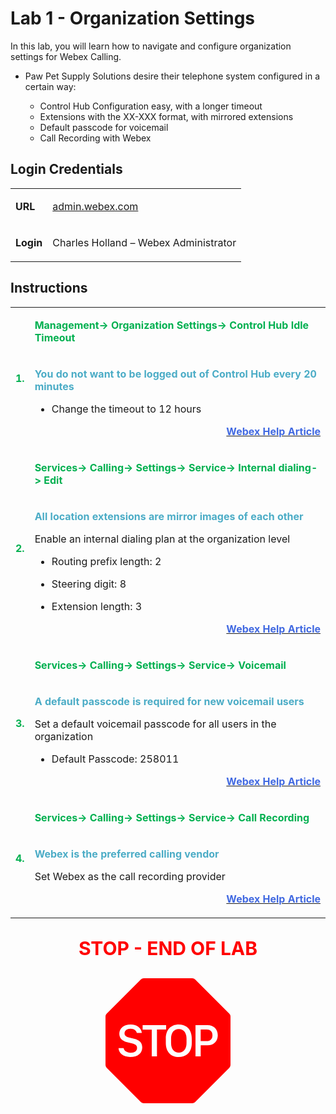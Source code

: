 <style>

  td  {
    font-style: normal;
    font-size: 16px;
    }


    #p1 {
    color: #00B050;
    font-weight: bold;
    }

  #p2 {
    color: #4BACC6;
    font-weight: bold;
    }

  #p3 {
    font-weight: bold;
    }
    
  #p4 {
    color: red;
    font-weight: bold;
    text-align: center;
    font-size: 30px;
    }

  #p5 {
    color: #4169E1;
    font-weight: bold;
    text-align: right;
    }

  .container {
  text-align: center;
  }

</style>



# Lab 1 - Organization Settings

In this lab, you will learn how to navigate and configure organization settings for Webex Calling.

- Paw Pet Supply Solutions desire their telephone system configured in a certain way: 

    * Control Hub Configuration easy, with a longer timeout
    * Extensions with the XX-XXX format, with mirrored extensions
    * Default passcode for voicemail
    * Call Recording with Webex


## Login Credentials

<table>
<tr>
<td><p id="p3">URL</p></td>
<td><a href="https://admin.webex.com">admin.webex.com</a></td>
</tr>
<tr>
<td><p id="p3">Login</p></td>
<td>Charles Holland – Webex Administrator </td>
</tr>
</table>

## Instructions

<table>
<colgroup>
<col style="width: 4%" />
<col style="width: 95%" />
</colgroup>
<tbody>

<tr>
<td rowspan="2" ><p id="p1">1.</p></td>
<td><p id="p1">Management-&gt; Organization Settings-&gt; Control Hub Idle Timeout</p></td>
</tr>
<tr>
<td><p id="p2">You do not want to be logged out of Control Hub every 20 minutes</p>
<ul>
<li><p>Change the timeout to 12 hours</p></li>
</ul>
<a text-align="right" href="https://help.webex.com/en-us/article/nl4m0jo/Configure-Idle-Session-Timeout-for-Control-Hub-Users"><p id="p5">Webex Help Article</p></a>
</td>
</tr>

<tr>
<td rowspan="2" ><p id="p1">2.</p></td>
<td><p id="p1">Services-&gt; Calling-&gt; Settings-&gt; Service-&gt; Internal dialing-&gt; Edit </p></td>
</tr>
<tr>
<td><p id="p2">All location extensions are mirror images of each other</p>
<p>Enable an internal dialing plan at the organization level</p>
<ul>
<li><p>Routing prefix length: 2</p></li>
<li><p>Steering digit: 8</p></li>
<li><p>Extension length: 3</p></li>
</ul>
<a text-align="right" href="https://help.webex.com/en-us/article/pxtu15/Configure-your-Webex-Calling-dial-plan"><p id="p5">Webex Help Article</p></a>

</td>
</tr>




<tr>
<td rowspan="2"><p id="p1">3.</p></td>
<td><p id="p1">Services-&gt; Calling-&gt; Settings-&gt; Service-&gt; Voicemail</p></td>
</tr>
<tr>
<td><p id="p2">A default passcode is required for new voicemail users</p>
<p>Set a default voicemail passcode for all users in the
organization</p>
<ul>
<li><p>Default Passcode: 258011</p></li>
</ul>
<a text-align="right" href="https://help.webex.com/en-us/article/nojp8ej/Configure-voice-portals-for-Webex-Calling-in-Control-Hub"><p id="p5">Webex Help Article</p></a>
</td>
</tr>


<tr>
<td rowspan="2"><p id="p1">4.</p></td>
<td><p id="p1">Services-&gt; Calling-&gt; Settings-&gt; Service-&gt; Call Recording</p></td>
</tr>
<tr>
<td><p id="p2">Webex is the preferred calling vendor</p>
<p>Set Webex as the call recording provider</p>
<a text-align="right" href="https://help.webex.com/en-us/article/ilga4/Manage-call-recording-for-Webex-Calling"><p id="p5">Webex Help Article</p></a>
</td>

</tr>
</tbody>
</table>

<p id="p4">STOP - END OF LAB</p>

<div class="container">
<svg xmlns="http://www.w3.org/2000/svg" width="200" height="200" fill="red" class="bi bi-sign-stop-fill" viewBox="0 0 16 16">
  <path d="M10.371 8.277v-.553c0-.827-.422-1.234-.987-1.234-.572 0-.99.407-.99 1.234v.553c0 .83.418 1.237.99 1.237.565 0 .987-.408.987-1.237m2.586-.24c.463 0 .735-.272.735-.744s-.272-.741-.735-.741h-.774v1.485z"/>
  <path d="M4.893 0a.5.5 0 0 0-.353.146L.146 4.54A.5.5 0 0 0 0 4.893v6.214a.5.5 0 0 0 .146.353l4.394 4.394a.5.5 0 0 0 .353.146h6.214a.5.5 0 0 0 .353-.146l4.394-4.394a.5.5 0 0 0 .146-.353V4.893a.5.5 0 0 0-.146-.353L11.46.146A.5.5 0 0 0 11.107 0zM3.16 10.08c-.931 0-1.447-.493-1.494-1.132h.653c.065.346.396.583.891.583.524 0 .83-.246.83-.62 0-.303-.203-.467-.637-.572l-.656-.164c-.61-.147-.978-.51-.978-1.078 0-.706.597-1.184 1.444-1.184.853 0 1.386.475 1.436 1.087h-.645c-.064-.32-.352-.542-.797-.542-.472 0-.77.246-.77.6 0 .261.196.437.553.522l.654.161c.673.164 1.06.487 1.06 1.11 0 .736-.574 1.228-1.544 1.228Zm3.427-3.51V10h-.665V6.57H4.753V6h3.006v.568H6.587Zm4.458 1.16v.544c0 1.131-.636 1.805-1.661 1.805-1.026 0-1.664-.674-1.664-1.805V7.73c0-1.136.638-1.807 1.664-1.807s1.66.674 1.66 1.807ZM11.52 6h1.535c.82 0 1.316.55 1.316 1.292 0 .747-.501 1.289-1.321 1.289h-.865V10h-.665V6.001Z"/>
</svg>
</div>
